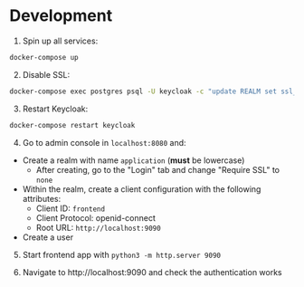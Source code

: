 # Development

1. Spin up all services:

```sh
docker-compose up
```

2. Disable SSL:

```sh
docker-compose exec postgres psql -U keycloak -c "update REALM set ssl_required = 'NONE'"
```

3. Restart Keycloak:

```sh
docker-compose restart keycloak
```

4. Go to admin console in `localhost:8080` and:
  * Create a realm with name `application` (**must** be lowercase)
    * After creating, go to the "Login" tab and change "Require SSL" to `none`
  * Within the realm, create a client configuration with the following attributes:
    * Client ID: `frontend`
    * Client Protocol: openid-connect
    * Root URL: `http://localhost:9090`
  * Create a user

5. Start frontend app with `python3 -m http.server 9090`

6. Navigate to http://localhost:9090 and check the authentication works

